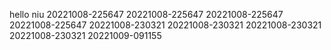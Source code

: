 hello niu
20221008-225647
20221008-225647
20221008-225647
20221008-225647
20221008-230321
20221008-230321
20221008-230321
20221008-230321
20221009-091155
